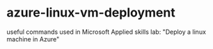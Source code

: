 # azure-linux-vm-deployment
useful commands used in Microsoft Applied skills lab: "Deploy a linux machine in Azure"
